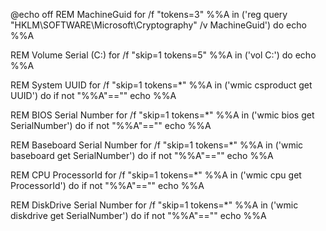 @echo off
REM MachineGuid
for /f "tokens=3" %%A in ('reg query "HKLM\SOFTWARE\Microsoft\Cryptography" /v MachineGuid') do echo %%A

REM Volume Serial (C:)
for /f "skip=1 tokens=5" %%A in ('vol C:') do echo %%A

REM System UUID
for /f "skip=1 tokens=*" %%A in ('wmic csproduct get UUID') do if not "%%A"=="" echo %%A

REM BIOS Serial Number
for /f "skip=1 tokens=*" %%A in ('wmic bios get SerialNumber') do if not "%%A"=="" echo %%A

REM Baseboard Serial Number
for /f "skip=1 tokens=*" %%A in ('wmic baseboard get SerialNumber') do if not "%%A"=="" echo %%A

REM CPU ProcessorId
for /f "skip=1 tokens=*" %%A in ('wmic cpu get ProcessorId') do if not "%%A"=="" echo %%A

REM DiskDrive Serial Number
for /f "skip=1 tokens=*" %%A in ('wmic diskdrive get SerialNumber') do if not "%%A"=="" echo %%A

